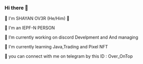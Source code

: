 ### Hi there 👋
 
 


🥂 I'm SHAYAN OV3R (He/Him) 🥂
 

👤 I'm an IEPF-N PERSON

 
 🔭 I’m currently working on discord 
    Develpment and And managing


🗽 I'm currently learning Java,Trading and Pixel NFT


💎 you can connect with me on telegram by this ID : Over_OnTop
